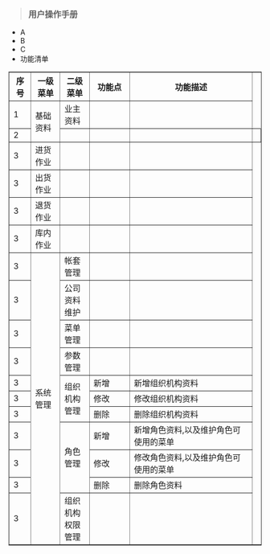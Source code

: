 > ### 用户操作手册

* A
* B
* C
* 功能清单
<table border="1">
<tr>
<th width="30">序号</th>
<th width="50">一级菜单</th>
<th width="50">二级菜单</th>
<th width="80">功能点</th>
<th width="300">功能描述</th>
</tr>
<tr>
<td>1</td>
<td rowspan="2">基础资料</td>
<td>业主资料</td>
<td></td>
<td></td>
</tr>
<tr>
<td>2</td>
<td></td>
<td></td>
<td></td>
<td></td>
</tr>
<tr>
<td>3</td>
<td>进货作业</td>
<td></td>
<td></td>
<td></td>
</tr>
<td>3</td>
<td>出货作业</td>
<td></td>
<td></td>
<td></td>
</tr>
<tr>
<td>3</td>
<td>退货作业</td>
<td></td>
<td></td>
<td></td>
</tr>
<tr>
<td>3</td>
<td>库内作业</td>
<td></td>
<td></td>
<td></td>
</tr>
<tr>
<td>3</td>
<td rowspan="11">系统管理</td>
<td>帐套管理</td>
<td></td>
<td></td>
</tr>
<tr>
<td>3</td>
<td>公司资料维护</td>
<td></td>
<td></td>
</tr>
<tr>
<td>3</td>
<td>菜单管理</td>
<td></td>
<td></td>
</tr>
<tr>
<td>3</td>
<td>参数管理</td>
<td></td>
<td></td>
</tr>
<tr>
<td>3</td>
<td rowspan="3">组织机构管理</td>
<td>新增</td>
<td>新增组织机构资料</td>
</tr>
<tr>
<td>3</td>
<td>修改</td>
<td>修改组织机构资料</td>
</tr>
<tr>
<td>3</td>
<td>删除</td>
<td>删除组织机构资料</td>
</tr>
<tr>
<td>3</td>
<td rowspan="3">角色管理</td>
<td>新增</td>
<td>新增角色资料,以及维护角色可使用的菜单</td>
</tr>
<tr>
<td>3</td>
<td>修改</td>
<td>修改角色资料,以及维护角色可使用的菜单</td>
</tr>
<tr>
<td>3</td>
<td>删除</td>
<td>删除角色资料</td>
</tr>
<tr>
<td>3</td>
<td>组织机构权限管理</td>
<td></td>
<td></td>
</tr>
</table>